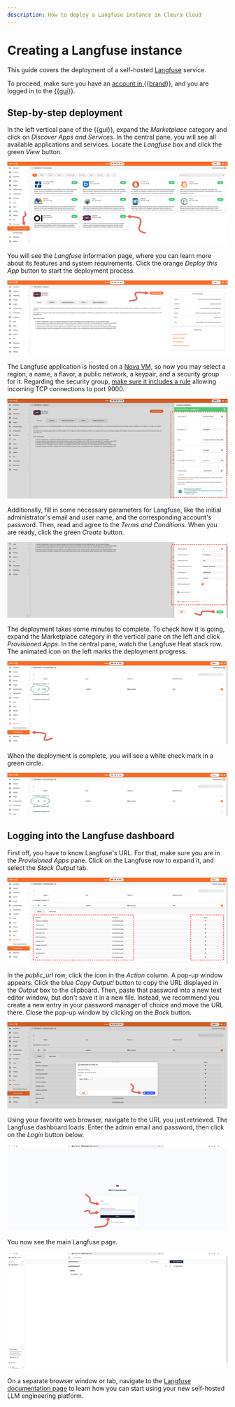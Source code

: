 ```yaml
---
description: How to deploy a Langfuse instance in Cleura Cloud
---
```


# Creating a Langfuse instance

This guide covers the deployment of a self-hosted [Langfuse](https://langfuse.com/) service.

To proceed, make sure you have an [account in {{brand}}](../../getting-started/create-account.md), and you are logged in to the [{{gui}}](https://{{gui_domain}}).

## Step-by-step deployment

In the left vertical pane of the {{gui}}, expand the *Marketplace* category and click on *Discover Apps and Services*.
In the central pane, you will see all available applications and services.
Locate the *Langfuse* box and click the green *View* button.

![Select the Langfuse application](assets/new-langfuse/langfuse-01.png)

You will see the *Langfuse* information page, where you can learn more about its features and system requirements.
Click the orange *Deploy this App* button to start the deployment process.

![Start the Langfuse deployment process](assets/new-langfuse/langfuse-02.png)

The Langfuse application is hosted on a [Nova VM](../../openstack/nova/new-server.md), so now you may select a region, a name, a flavor, a public network, a keypair, and a security group for it.
Regarding the security group, [make sure it includes a rule](../../openstack/neutron/create-security-groups.md) allowing incoming TCP connections to port 9000.

![Specify the characteristics of the particular Langfuse deployment](assets/new-langfuse/langfuse-03.png)

Additionally, fill in some necessary parameters for Langfuse, like the initial administrator's email and user name, and the corresponding account's password.
Then, read and agree to the *Terms and Conditions.*
When you are ready, click the green *Create* button.

![Fill-in necessary parameters for Langfuse](assets/new-langfuse/langfuse-04.png)

The deployment takes some minutes to complete.
To check how it is going, expand the Marketplace category in the vertical pane on the left and click *Provisioned Apps*.
In the central pane, watch the Langfuse Heat stack row.
The animated icon on the left marks the deployment progress.

![Check the deployment progress](assets/new-langfuse/langfuse-05.png)

When the deployment is complete, you will see a white check mark in a green circle.

![Langfuse is deployed](assets/new-langfuse/langfuse-06.png)

## Logging into the Langfuse dashboard

First off, you have to know Langfuse's URL.
For that, make sure you are in the *Provisioned Apps* pane.
Click on the Langfuse row to expand it, and select the *Stack Output* tab.

![Locate the public URL](assets/new-langfuse/langfuse-dashboard-01.png)

In the *public_url* row, click the icon in the *Action* column.
A pop-up window appears.
Click the blue *Copy Output!* button to copy the URL displayed in the *Output* box to the clipboard.
Then, paste that password into a new text editor window, but don't save it in a new file.
Instead, we recommend you create a new entry in your password manager of choice and move the URL there.
Close the pop-up window by clicking on the *Back* button.

![Copy the public URL to the clipboard](assets/new-langfuse/langfuse-dashboard-02.png)

Using your favorite web browser, navigate to the URL you just retrieved.
The Langfuse dashboard loads.
Enter the admin email and password, then click on the *Login* button below.

![The Langfuse login page](assets/new-langfuse/langfuse-dashboard-03.png)

You now see the main Langfuse page.

![The main Langfuse page](assets/new-langfuse/langfuse-dashboard-04.png)

On a separate browser window or tab, navigate to the [Langfuse documentation page](https://langfuse.com/docs) to learn how you can start using your new self-hosted LLM engineering platform.
